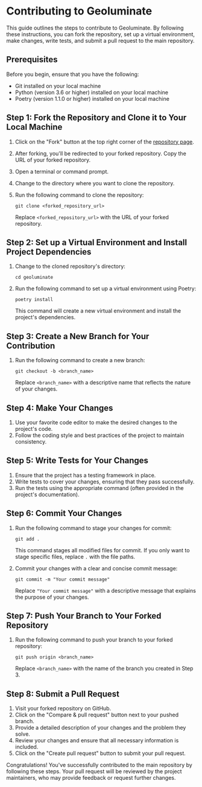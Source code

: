 # Contributing to Geoluminate

This guide outlines the steps to contribute to Geoluminate. By following these instructions, you can fork the repository, set up a virtual environment, make changes, write tests, and submit a pull request to the main repository.

## Prerequisites

Before you begin, ensure that you have the following:

- Git installed on your local machine
- Python (version 3.6 or higher) installed on your local machine
- Poetry (version 1.1.0 or higher) installed on your local machine

## Step 1: Fork the Repository and Clone it to Your Local Machine

1. Click on the "Fork" button at the top right corner of the [repository page](https://github.com/Geoluminate/geoluminate).
2. After forking, you'll be redirected to your forked repository. Copy the URL of your forked repository.
3. Open a terminal or command prompt.
4. Change to the directory where you want to clone the repository.
5. Run the following command to clone the repository:

   ```shell
   git clone <forked_repository_url>
   ```

   Replace `<forked_repository_url>` with the URL of your forked repository.

## Step 2: Set up a Virtual Environment and Install Project Dependencies

1. Change to the cloned repository's directory:

   ```shell
   cd geoluminate
   ```

2. Run the following command to set up a virtual environment using Poetry:

   ```shell
   poetry install
   ```

   This command will create a new virtual environment and install the project's dependencies.

## Step 3: Create a New Branch for Your Contribution

1. Run the following command to create a new branch:

   ```shell
   git checkout -b <branch_name>
   ```

   Replace `<branch_name>` with a descriptive name that reflects the nature of your changes.

## Step 4: Make Your Changes

1. Use your favorite code editor to make the desired changes to the project's code.
2. Follow the coding style and best practices of the project to maintain consistency.

## Step 5: Write Tests for Your Changes

1. Ensure that the project has a testing framework in place.
2. Write tests to cover your changes, ensuring that they pass successfully.
3. Run the tests using the appropriate command (often provided in the project's documentation).

## Step 6: Commit Your Changes

1. Run the following command to stage your changes for commit:

   ```shell
   git add .
   ```

   This command stages all modified files for commit. If you only want to stage specific files, replace `.` with the file paths.

2. Commit your changes with a clear and concise commit message:

   ```shell
   git commit -m "Your commit message"
   ```

   Replace `"Your commit message"` with a descriptive message that explains the purpose of your changes.

## Step 7: Push Your Branch to Your Forked Repository

1. Run the following command to push your branch to your forked repository:

   ```shell
   git push origin <branch_name>
   ```

   Replace `<branch_name>` with the name of the branch you created in Step 3.

## Step 8: Submit a Pull Request

1. Visit your forked repository on GitHub.
2. Click on the "Compare & pull request" button next to your pushed branch.
3. Provide a detailed description of your changes and the problem they solve.
4. Review your changes and ensure that all necessary information is included.
5. Click on the "Create pull request" button to submit your pull request.

Congratulations! You've successfully contributed to the main repository by following these steps. Your pull request will be reviewed by the project maintainers, who may provide feedback or request further changes.



<!-- 

# Contributor Guidelines

Thank you for your interest in contributing to Geoluminate! We appreciate your time and effort in helping us improve the project. To ensure a smooth and collaborative development process, please follow these guidelines when contributing.

## Getting Started

1. Fork the repository and clone it to your local machine.
2. Set up a virtual environment and install the project dependencies.
3. Create a new branch for your contribution. Choose a descriptive name that reflects the nature of your changes.
4. Make your changes, following the coding style and best practices of the project.
5. Write tests to cover your changes, ensuring that they pass successfully.
6. Commit your changes with a clear and concise commit message.
7. Push your branch to your forked repository.
8. Submit a pull request to the main repository, providing a detailed description of your changes and the problem they solve.

## Coding Style

- Follow the [PEP 8](https://www.python.org/dev/peps/pep-0008/) guidelines for Python code.
- Use meaningful variable and function names that reflect their purpose.
- Write docstrings for classes, functions, and modules to provide clear and concise explanations.
- Use type hints where appropriate to enhance code readability and maintainability.

## Testing

- Write tests for new features, bug fixes, and any changes that may affect the behavior of the application.
- Ensure that all tests pass before submitting a pull request.
- Aim for good test coverage, testing both positive and negative scenarios.

## Documentation

- Update the documentation to reflect any changes made to the project.
- Document new features, APIs, and configurations in a clear and understandable manner.
- Write helpful and concise comments within the code to aid other developers in understanding the implementation.

## Communication

- Be respectful and considerate when communicating with other contributors.
- Use clear and concise language in discussions and issue comments.
- Provide constructive feedback and suggestions to help improve the project.
- Be responsive to comments and questions from other contributors.

## Pull Request Guidelines

- Provide a clear and descriptive title for your pull request.
- Include a detailed description of the changes made and the problem they solve.
- Reference any related issues in your pull request description using the appropriate [GitHub keywords](https://docs.github.com/en/enterprise/2.16/user/github/managing-your-work-on-github/closing-issues-using-keywords).
- Ensure that your branch is up to date with the latest changes from the main repository before submitting the pull request.

## Code of Conduct

Please note that all contributions are subject to our [Code of Conduct](CODE_OF_CONDUCT.md). We expect all contributors to adhere to its guidelines and maintain a respectful and inclusive environment.

We appreciate your contributions and look forward to working with you to make our Django project even better!
 -->
